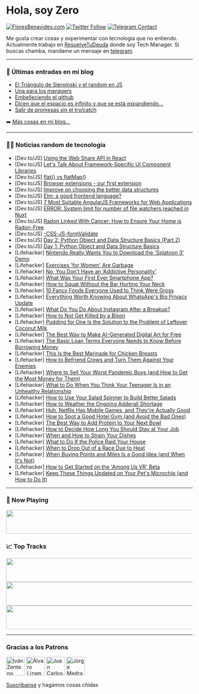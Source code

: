# Hola, soy Zero

[![FloresBenavides.com](https://img.shields.io/website?down_message=oops&label=MiBlog&style=for-the-badge&up_message=online&url=https%3A%2F%2Ffloresbenavides.com)](https://floresbenavides.com) [![Twitter Follow](https://img.shields.io/twitter/follow/ZeroDragon?color=%231DA1F2&label=Follow&logo=twitter&logoColor=ffffff&style=for-the-badge)](https://twitter.com/zerodragon) [![Telegram Contact](https://img.shields.io/badge/escr%C3%ADbeme-ZeroDragon-%2326A5E4?style=for-the-badge&logo=telegram)](https://t.me/zerodragon)

Me gusta crear cosas y experimentar con tecnología que no entiendo.
Actualmente trabajo en [ResuelveTuDeuda](http://github.com/resuelve) donde soy Tech Manager.
Si buscas chamba, mandame un mensaje en [telegram](https://t.me/zerodragon).

---

### 📕 Últimas entradas en mi blog
<!-- BLOG-POST-LIST:START -->
- [El Triángulo de Sierpinski y el random en JS](https://floresbenavides.com/el-triangulo-de-sierpinski-y-el-random-en-js/)
- [Una para los managers](https://floresbenavides.com/una-para-los-managers/)
- [Embelleciendo el github](https://floresbenavides.com/embelleciendo-el-github/)
- [Dicen que el espacio es infinito y que se está expandiendo…](https://floresbenavides.com/dicen-que-el-espacio-es-infinito-y-que-se-esta-expandiendo/)
- [Salir de promesas sin el try/catch](https://floresbenavides.com/salir-de-promesas-sin-el-try-catch/)
<!-- BLOG-POST-LIST:END -->

➡️ [Más cosas en mi blog...](https://floresbenavides.com)

---

### 👨‍💻 Noticias random de tecnología
<!-- TECH-POSTS:START -->
- [Dev.to/JS] [Using the Web Share API in React](https://dev.to/cbrannen9a/using-the-web-share-api-in-react-5gha)
- [Dev.to/JS] [Let&#39;s Talk About Framework-Specific UI Component Libraries](https://dev.to/endigo9740/lets-talk-about-framework-specific-ui-component-libraries-non)
- [Dev.to/JS] [flat&lpar;&rpar; vs flatMap&lpar;&rpar;](https://dev.to/shshank/flat-vs-flatmap-3p73)
- [Dev.to/JS] [Browser extensions - our first extension](https://dev.to/dailydevtips1/browser-extensions-our-first-extension-66m)
- [Dev.to/JS] [Improve on choosing the better data structures](https://dev.to/montai/improve-on-choosing-the-better-data-structures-imk)
- [Dev.to/JS] [Elm: a good frontend language?](https://dev.to/olus2000/elm-a-good-frontend-language-19bk)
- [Dev.to/JS] [7 Most Suitable AngularJS Frameworks for Web Applications](https://dev.to/himadripatelace/7-most-suitable-angularjs-frameworks-for-web-applications-1h1j)
- [Dev.to/JS] [ERROR: System limit for number of file watchers reached in Nuxt](https://dev.to/siumhossain/error-system-limit-for-number-of-file-watchers-reached-in-nuxt-5g2d)
- [Dev.to/JS] [Radon Linked With Cancer: How to Ensure Your Home is Radon-Free](https://dev.to/onlineservices/radon-linked-with-cancer-how-to-ensure-your-home-is-radon-free-458n)
- [Dev.to/JS] [-CSS-JS-formValidate](https://dev.to/soyhipst/-css-js-formvalidate-2laa)
- [Dev.to/JS] [Day 2: Python Object and Data Structure Basics &lpar;Part 2&rpar;](https://dev.to/kdleonard93/day-2-python-object-and-data-structure-basics-part-2-f24)
- [Dev.to/JS] [Day 1: Python Object and Data Structure Basics](https://dev.to/kdleonard93/day-1-python-object-and-data-structure-basics-2ghc)
- [Lifehacker] [Nintendo Really Wants You to Download the &#39;Splatoon 3&#39; Demo](https://lifehacker.com/nintendo-really-wants-you-to-download-the-splatoon-3-de-1849396932)
- [Lifehacker] [Exercises &#39;for Women&#39; Are Garbage](https://lifehacker.com/exercises-for-women-are-horseshit-1849396836)
- [Lifehacker] [No, You Don’t Have an ‘Addictive Personality’](https://lifehacker.com/no-you-don-t-have-an-addictive-personality-1849396519)
- [Lifehacker] [What Was Your First Ever Smartphone App?](https://lifehacker.com/what-was-your-first-ever-smartphone-app-1849396125)
- [Lifehacker] [How to Squat Without the Bar Hurting Your Neck](https://lifehacker.com/how-to-squat-without-the-bar-hurting-your-neck-1849396183)
- [Lifehacker] [10 Fancy Foods Everyone Used to Think Were Gross](https://lifehacker.com/10-fancy-foods-everyone-used-to-think-were-gross-1849395805)
- [Lifehacker] [Everything Worth Knowing About WhatsApp&#39;s Big Privacy Update](https://lifehacker.com/everything-worth-knowing-about-whatsapps-big-privacy-up-1849395469)
- [Lifehacker] [What Do You Do About Instagram After a Breakup?](https://lifehacker.com/what-do-you-do-about-instagram-after-a-breakup-1849394777)
- [Lifehacker] [How to Not Get Killed by a Bison](https://lifehacker.com/how-to-not-get-killed-by-a-bison-1849395229)
- [Lifehacker] [Pudding for One Is the Solution to the Problem of Leftover Coconut Milk](https://lifehacker.com/pudding-for-one-is-the-solution-to-the-problem-of-lefto-1849394760)
- [Lifehacker] [The Best Way to Make AI-Generated Digital Art for Free](https://lifehacker.com/the-best-way-to-make-ai-generated-digital-art-for-free-1849393069)
- [Lifehacker] [The Basic Loan Terms Everyone Needs to Know Before Borrowing Money](https://lifehacker.com/the-basic-loan-terms-everyone-needs-to-know-before-borr-1849392188)
- [Lifehacker] [This Is the Best Marinade for Chicken Breasts](https://lifehacker.com/this-is-the-best-marinade-for-chicken-breasts-1849392667)
- [Lifehacker] [How to Befriend Crows and Turn Them Against Your Enemies](https://lifehacker.com/how-to-befriend-crows-and-turn-them-against-your-enemie-1849393502)
- [Lifehacker] [Where to Sell Your Worst Pandemic Buys &lpar;and How to Get the Most Money for Them&rpar;](https://lifehacker.com/where-to-sell-your-worst-pandemic-buys-and-how-to-get-1849392038)
- [Lifehacker] [What to Do When You Think Your Teenager Is in an Unhealthy Relationship](https://lifehacker.com/what-to-do-when-you-think-your-teenager-is-in-an-unheal-1849390619)
- [Lifehacker] [How to Use Your Salad Spinner to Build Better Salads](https://lifehacker.com/how-to-use-your-salad-spinner-to-build-better-salads-1849391077)
- [Lifehacker] [How to Weather the Ongoing Adderall Shortage](https://lifehacker.com/how-to-weather-the-ongoing-adderall-shortage-1849391633)
- [Lifehacker] [Huh, Netflix Has Mobile Games, and They&#39;re Actually Good](https://lifehacker.com/huh-netflix-has-mobile-games-and-theyre-actually-good-1849391272)
- [Lifehacker] [How to Spot a Good Hotel Gym &lpar;and Avoid the Bad Ones&rpar;](https://lifehacker.com/how-to-spot-a-good-hotel-gym-1849390154)
- [Lifehacker] [The Best Way to Add Protein to Your Next Bowl](https://lifehacker.com/the-best-way-to-add-protein-to-your-next-bowl-1849391111)
- [Lifehacker] [How to Decide How Long You Should Stay at Your Job](https://lifehacker.com/how-to-decide-how-long-you-should-stay-at-your-job-1849391579)
- [Lifehacker] [When and How to Strain Your Dishes](https://lifehacker.com/when-and-how-to-strain-your-dishes-1849391098)
- [Lifehacker] [What to Do If the Police Raid Your House](https://lifehacker.com/what-to-do-if-the-police-raid-your-house-1849390605)
- [Lifehacker] [When to Drop Out of a Race Due to Heat](https://lifehacker.com/when-to-drop-out-of-a-race-due-to-heat-1849390394)
- [Lifehacker] [When Buying Points and Miles Is a Good Idea &lpar;and When It&#39;s Not&rpar;](https://lifehacker.com/when-buying-points-and-miles-is-a-good-idea-and-when-i-1849389765)
- [Lifehacker] [How to Get Started on the &#39;Among Us VR&#39; Beta](https://lifehacker.com/how-to-get-started-on-the-among-us-vr-beta-1849389883)
- [Lifehacker] [Keep These Things Updated on Your Pet&#39;s Microchip &lpar;and How to Do It&rpar;](https://lifehacker.com/keep-these-things-updated-on-your-pets-microchip-and-h-1849389885)<!-- TECH-POSTS:END -->

---

### 🎵 Now Playing
<a href="https://spotify-now-playing-dun.vercel.app/now-playing?open"><img src="https://spotify-now-playing-dun.vercel.app/now-playing" width="540" height="64"></a>

### 📈 Top Tracks
<a href="https://spotify-now-playing-dun.vercel.app/top-tracks?i=1&open"><img src="https://spotify-now-playing-dun.vercel.app/top-tracks?i=1" width="540" height="64"></a>
<a href="https://spotify-now-playing-dun.vercel.app/top-tracks?i=2&open"><img src="https://spotify-now-playing-dun.vercel.app/top-tracks?i=2" width="540" height="64"></a>
<a href="https://spotify-now-playing-dun.vercel.app/top-tracks?i=3&open"><img src="https://spotify-now-playing-dun.vercel.app/top-tracks?i=3" width="540" height="64"></a>

---

### Gracias a los Patrons
[<img src="https://avatars.githubusercontent.com/u/243380?v=4" alt="Iván Zenteno" width="50px">](https://github.com/k001) [<img src="https://avatars.githubusercontent.com/u/19955639?v=4" alt="Álvaro Lizama" width="50px">](https://github.com/alvarolizama) [<img src="https://avatars.githubusercontent.com/u/2718753?v=4" alt="Juan Carlos Ruiz" width="50px">](https://github.com/JuanCrg90) [<img src="https://avatars.githubusercontent.com/u/37025?v=4" alt="Jorge Medrano" width="50px">](https://github.com/h1pp1e) 

[Suscríbanse](https://www.patreon.com/zerodragon) y hagámos cosas chidas
